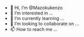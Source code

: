 - 👋 Hi, I’m @Mazokukenzo
- 👀 I’m interested in ...
- 🌱 I’m currently learning ...
- 💞️ I’m looking to collaborate on ...
- 📫 How to reach me ...

<!---
Mazokukenzo/Mazokukenzo is a ✨ special ✨ repository because its `README.md` (this file) appears on your GitHub profile.
You can click the Preview link to take a look at your changes.
--->
